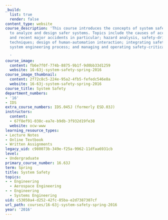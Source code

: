 ```yaml
---
_build:
  list: true
  render: false
content_type: website
course_description: 'This course introduces the concepts of system safety and how
  to analyze and design safer systems. Topics include the causes of accidents in general,
  and recent major accidents in particular; hazard analysis, safety-driven design
  techniques; design of human-automation interaction; integrating safety into the
  system engineering process; and managing and operating safety-critical systems.

  '
course_image:
  content: fb6e7f0f-774b-8875-9b1f-9d0bb33d1259
  website: 16-63j-system-safety-spring-2016
course_image_thumbnail:
  content: 2f72c8c5-224e-95a2-4fb5-fefedc546e8a
  website: 16-63j-system-safety-spring-2016
course_title: System Safety
department_numbers:
- '16'
- IDS
extra_course_numbers: IDS.045J (formerly ESD.03J)
instructors:
  content:
  - 67f8ef91-038c-ea7e-b9db-3f932d19fe38
  website: ocw-www
learning_resource_types:
- Lecture Notes
- Online Textbook
- Written Assignments
legacy_uid: c980073b-349e-f25a-9962-11dfaa6931cb
level:
- Undergraduate
primary_course_number: 16.63J
term: Spring
title: System Safety
topics:
- - Engineering
  - Aerospace Engineering
- - Engineering
  - Systems Engineering
uid: c53050a4-d252-42fc-85ba-e2d7387307cf
url_path: courses/16-63j-system-safety-spring-2016
year: '2016'
---
```

